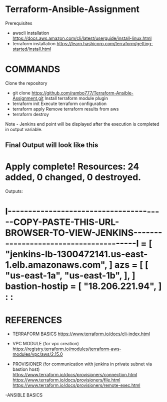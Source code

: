 # Terraform-Ansible-Assignment

Prerequisites
  - awscli installation
    https://docs.aws.amazon.com/cli/latest/userguide/install-linux.html
  - terraform installation
    https://learn.hashicorp.com/terraform/getting-started/install.html
    
# COMMANDS
Clone the repository
  - git clone https://github.com/rambo777/Terraform-Ansible-Assignment.git
Install terraform module plugin
  - terraform init
Execute terraform configuration
  - terraform apply
Remove terraform results from aws
  - terraform destroy

Note - Jenkins end point will be displayed after the execution is completed in output variable.
## Final Output will look like this
  Apply complete! Resources: 24 added, 0 changed, 0 destroyed.
==================================================================================================================================
Outputs:

I---------------------------------------COPY-PASTE-THIS-URL-BROWSER-TO-VIEW-JENKINS---------------------------------------I = [
  "jenkins-lb-1300472141.us-east-1.elb.amazonaws.com",
]
azs = [
  [
    "us-east-1a",
    "us-east-1b",
  ],
]
bastion-hostip = [
  "18.206.221.94",
]
:
:
====================================================================================================================================
# REFERENCES 
- TERRAFORM BASICS
  https://www.terraform.io/docs/cli-index.html

- VPC MODULE (for vpc creation)
  https://registry.terraform.io/modules/terraform-aws-modules/vpc/aws/2.15.0

- PROVISIONER  (for communication with jenkins in private subnet via bastion host)
  https://www.terraform.io/docs/provisioners/connection.html
  https://www.terraform.io/docs/provisioners/file.html
  https://www.terraform.io/docs/provisioners/remote-exec.html
  
 -ANSIBLE BASICS
